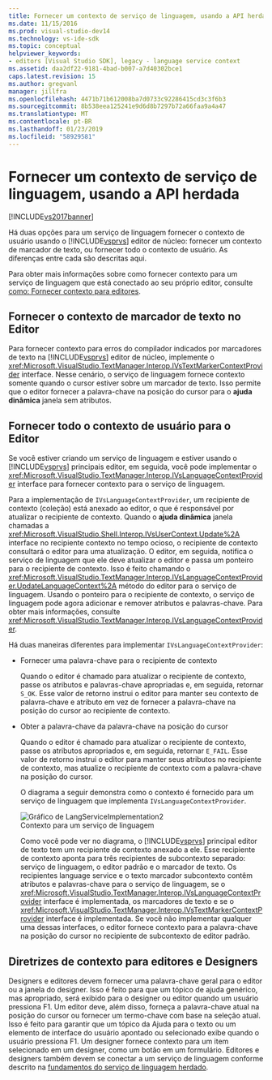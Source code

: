 ```yaml
---
title: Fornecer um contexto de serviço de linguagem, usando a API herdada | Microsoft Docs
ms.date: 11/15/2016
ms.prod: visual-studio-dev14
ms.technology: vs-ide-sdk
ms.topic: conceptual
helpviewer_keywords:
- editors [Visual Studio SDK], legacy - language service context
ms.assetid: daa2df22-9181-4bad-b007-a7d40302bce1
caps.latest.revision: 15
ms.author: gregvanl
manager: jillfra
ms.openlocfilehash: 4471b71b612008ba7d0733c92286415cd3c3f6b3
ms.sourcegitcommit: 8b538eea125241e9d6d8b7297b72a66faa9a4a47
ms.translationtype: MT
ms.contentlocale: pt-BR
ms.lasthandoff: 01/23/2019
ms.locfileid: "58929581"
---
```

# <a name="providing-a-language-service-context-by-using-the-legacy-api"></a>Fornecer um contexto de serviço de linguagem, usando a API herdada
[!INCLUDE[vs2017banner](../includes/vs2017banner.md)]

Há duas opções para um serviço de linguagem fornecer o contexto de usuário usando o [!INCLUDE[vsprvs](../includes/vsprvs-md.md)] editor de núcleo: fornecer um contexto de marcador de texto, ou fornecer todo o contexto de usuário. As diferenças entre cada são descritas aqui.  
  
 Para obter mais informações sobre como fornecer contexto para um serviço de linguagem que está conectado ao seu próprio editor, consulte [como: Fornecer contexto para editores](../extensibility/how-to-provide-context-for-editors.md).  
  
## <a name="provide-text-marker-context-to-the-editor"></a>Fornecer o contexto de marcador de texto no Editor  
 Para fornecer contexto para erros do compilador indicados por marcadores de texto na [!INCLUDE[vsprvs](../includes/vsprvs-md.md)] editor de núcleo, implemente o <xref:Microsoft.VisualStudio.TextManager.Interop.IVsTextMarkerContextProvider> interface. Nesse cenário, o serviço de linguagem fornece contexto somente quando o cursor estiver sobre um marcador de texto. Isso permite que o editor fornecer a palavra-chave na posição do cursor para o **ajuda dinâmica** janela sem atributos.  
  
## <a name="provide-all-user-context-to-the-editor"></a>Fornecer todo o contexto de usuário para o Editor  
 Se você estiver criando um serviço de linguagem e estiver usando o [!INCLUDE[vsprvs](../includes/vsprvs-md.md)] principais editor, em seguida, você pode implementar o <xref:Microsoft.VisualStudio.TextManager.Interop.IVsLanguageContextProvider> interface para fornecer contexto para o serviço de linguagem.  
  
 Para a implementação de `IVsLanguageContextProvider`, um recipiente de contexto (coleção) está anexado ao editor, o que é responsável por atualizar o recipiente de contexto. Quando o **ajuda dinâmica** janela chamadas a <xref:Microsoft.VisualStudio.Shell.Interop.IVsUserContext.Update%2A> interface no recipiente contexto no tempo ocioso, o recipiente de contexto consultará o editor para uma atualização. O editor, em seguida, notifica o serviço de linguagem que ele deve atualizar o editor e passa um ponteiro para o recipiente de contexto. Isso é feito chamando o <xref:Microsoft.VisualStudio.TextManager.Interop.IVsLanguageContextProvider.UpdateLanguageContext%2A> método do editor para o serviço de linguagem. Usando o ponteiro para o recipiente de contexto, o serviço de linguagem pode agora adicionar e remover atributos e palavras-chave. Para obter mais informações, consulte <xref:Microsoft.VisualStudio.TextManager.Interop.IVsLanguageContextProvider>.  
  
 Há duas maneiras diferentes para implementar `IVsLanguageContextProvider`:  
  
- Fornecer uma palavra-chave para o recipiente de contexto  
  
   Quando o editor é chamado para atualizar o recipiente de contexto, passe os atributos e palavras-chave apropriadas e, em seguida, retornar `S_OK`. Esse valor de retorno instrui o editor para manter seu contexto de palavra-chave e atributo em vez de fornecer a palavra-chave na posição do cursor ao recipiente de contexto.  
  
- Obter a palavra-chave da palavra-chave na posição do cursor  
  
   Quando o editor é chamado para atualizar o recipiente de contexto, passe os atributos apropriados e, em seguida, retornar `E_FAIL`. Esse valor de retorno instrui o editor para manter seus atributos no recipiente de contexto, mas atualize o recipiente de contexto com a palavra-chave na posição do cursor.  
  
  O diagrama a seguir demonstra como o contexto é fornecido para um serviço de linguagem que implementa `IVsLanguageContextProvider`.  
  
  ![Gráfico de LangServiceImplementation2](../extensibility/media/vslanguageservice2.gif "vsLanguageService2")  
  Contexto para um serviço de linguagem  
  
  Como você pode ver no diagrama, o [!INCLUDE[vsprvs](../includes/vsprvs-md.md)] principal editor de texto tem um recipiente de contexto anexado a ele. Esse recipiente de contexto aponta para três recipientes de subcontexto separado: serviço de linguagem, o editor padrão e o marcador de texto. Os recipientes language service e o texto marcador subcontexto contêm atributos e palavras-chave para o serviço de linguagem, se o <xref:Microsoft.VisualStudio.TextManager.Interop.IVsLanguageContextProvider> interface é implementada, os marcadores de texto e se o <xref:Microsoft.VisualStudio.TextManager.Interop.IVsTextMarkerContextProvider> interface é implementada. Se você não implementar qualquer uma dessas interfaces, o editor fornece contexto para a palavra-chave na posição do cursor no recipiente de subcontexto de editor padrão.  
  
## <a name="context-guidelines-for-editors-and-designers"></a>Diretrizes de contexto para editores e Designers  
 Designers e editores devem fornecer uma palavra-chave geral para o editor ou a janela do designer. Isso é feito para que um tópico de ajuda genérico, mas apropriado, será exibido para o designer ou editor quando um usuário pressiona F1. Um editor deve, além disso, forneça a palavra-chave atual na posição do cursor ou fornecer um termo-chave com base na seleção atual. Isso é feito para garantir que um tópico da Ajuda para o texto ou um elemento de interface do usuário apontado ou selecionado exibe quando o usuário pressiona F1. Um designer fornece contexto para um item selecionado em um designer, como um botão em um formulário. Editores e designers também devem se conectar a um serviço de linguagem conforme descrito na [fundamentos do serviço de linguagem herdado](../extensibility/internals/legacy-language-service-essentials.md).
